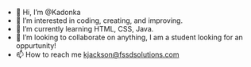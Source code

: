 - 👋 Hi, I’m @Kadonka
- 👀 I’m interested in coding, creating, and improving.
- 🌱 I’m currently learning HTML, CSS, Java.
- 💞️ I’m looking to collaborate on anything, I am a student looking for an oppurtunity! 
- 📫 How to reach me kjackson@fssdsolutions.com

<!---
Kadonka/Kadonka is a ✨ special ✨ repository because its `README.md` (this file) appears on your GitHub profile.
You can click the Preview link to take a look at your changes.
--->
